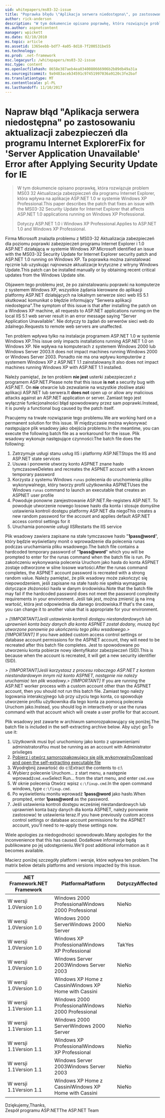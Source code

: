 ```yaml
---
uid: whitepapers/ms03-32-issue
title: "Poprawka błędu \"Aplikacja serwera niedostępna\", po zastosowaniu aktualizacji zabezpieczeń dla programu Internet Explorer | Dokumentacja firmy Microsoft"
author: rick-anderson
description: "W tym dokumencie opisano poprawkę, która rozwiązuje problem MS03 32 Aktualizacja zabezpieczeń dla programu Internet Explorer, która wpływa na aplikacje programu ASP.NET w wersji 1.0 Wi..."
ms.author: aspnetcontent
manager: wpickett
ms.date: 02/10/2010
ms.topic: article
ms.assetid: 1365eebb-bdf7-4a05-8d18-7f200531be55
ms.technology: 
ms.prod: .net-framework
msc.legacyurl: /whitepapers/ms03-32-issue
msc.type: content
ms.openlocfilehash: 8658e387aeb4ea0340080666906b2b89db49a31a
ms.sourcegitcommit: 9a9483aceb34591c97451997036a9120c3fe2baf
ms.translationtype: MT
ms.contentlocale: pl-PL
ms.lasthandoff: 11/10/2017
---
```

<a name="fix-for-server-application-unavailable-error-after-applying-security-update-for-ie"></a><span data-ttu-id="379a6-103">Napraw błąd "Aplikacja serwera niedostępna" po zastosowaniu aktualizacji zabezpieczeń dla programu Internet Explorer</span><span class="sxs-lookup"><span data-stu-id="379a6-103">Fix for 'Server Application Unavailable' Error after Applying Security Update for IE</span></span>
====================
> <span data-ttu-id="379a6-104">W tym dokumencie opisano poprawkę, która rozwiązuje problem MS03 32 Aktualizacja zabezpieczeń dla programu Internet Explorer, która wpływa na aplikacje ASP.NET 1.0 w systemie Windows XP Professional.</span><span class="sxs-lookup"><span data-stu-id="379a6-104">This paper describes the patch that fixes an issue with the MS03-32 Security Update for Internet Explorer that affects ASP.NET 1.0 applications running on Windows XP Professional.</span></span>
> 
> <span data-ttu-id="379a6-105">Dotyczy ASP.NET 1.0 i Windows XP Professional.</span><span class="sxs-lookup"><span data-stu-id="379a6-105">Applies to ASP.NET 1.0 and Windows XP Professional.</span></span>


<span data-ttu-id="379a6-106">Firma Microsoft znalazła problemu z MS03-32 Aktualizacja zabezpieczeń dla poziomu poprawki zabezpieczeń programu Internet Explorer i 1.0 ASP.NET działającą w systemie Windows XP.</span><span class="sxs-lookup"><span data-stu-id="379a6-106">Microsoft identified an issue with the MS03-32 Security Update for Internet Explorer security patch and ASP.NET 1.0 running on Windows XP.</span></span> <span data-ttu-id="379a6-107">Ta poprawka można zainstalować ręcznie lub uzyskując najnowsze aktualizacje krytyczne z witryny Windows Update.</span><span class="sxs-lookup"><span data-stu-id="379a6-107">This patch can be installed manually or by obtaining recent critical updates from the Windows Update site.</span></span>

<span data-ttu-id="379a6-108">Objawem tego problemu jest, że po zainstalowaniu poprawki na komputerze z systemem Windows XP, wszystkie żądania kierowane do aplikacji platformy ASP.NET działających na lokalnym serwerze sieci web IIS 5.1 skutkować komunikat o błędzie informujący "Serwera aplikacji niedostępna".</span><span class="sxs-lookup"><span data-stu-id="379a6-108">The symptom of this issue is that after installing the patch on a Windows XP machine, all requests to ASP.NET applications running on the local IIS 5.1 web server result in an error message saying "Server Application Unavailable".</span></span> <span data-ttu-id="379a6-109">Nie dotyczy to żądań do serwerów sieci web do zdalnego.</span><span class="sxs-lookup"><span data-stu-id="379a6-109">Requests to remote web servers are unaffected.</span></span>

<span data-ttu-id="379a6-110">Ten problem wpływa tylko na instalacje programem ASP.NET 1.0 w systemie Windows XP.</span><span class="sxs-lookup"><span data-stu-id="379a6-110">This issue only impacts installations running ASP.NET 1.0 on Windows XP.</span></span> <span data-ttu-id="379a6-111">Nie wpływa na komputerach z systemem Windows 2000 lub Windows Server 2003.</span><span class="sxs-lookup"><span data-stu-id="379a6-111">It does not impact machines running Windows 2000 or Windows Server 2003.</span></span> <span data-ttu-id="379a6-112">Ponadto nie ma ona wpływu komputerów z systemem Windows XP z ASP.NET 1.1 zainstalowany.</span><span class="sxs-lookup"><span data-stu-id="379a6-112">It also does not impact machines running Windows XP with ASP.NET 1.1 installed.</span></span>

<span data-ttu-id="379a6-113">Należy pamiętać, że ten problem **nie jest** usterki zabezpieczeń z programem ASP.NET.</span><span class="sxs-lookup"><span data-stu-id="379a6-113">Please note that this issue **is not** a security bug with ASP.NET.</span></span> <span data-ttu-id="379a6-114">On **nie** otwarcie lub zezwalanie na wszystkie złośliwe ataki aplikacji ASP.NET lub serwera.</span><span class="sxs-lookup"><span data-stu-id="379a6-114">It **does not** open up or allow any malicious attacks against an ASP.NET application or server.</span></span> <span data-ttu-id="379a6-115">Zamiast tego jest wyłącznie funkcjonalności błąd spowodowany przez sam poprawki.</span><span class="sxs-lookup"><span data-stu-id="379a6-115">Instead, it is purely a functional bug caused by the patch itself.</span></span>

<span data-ttu-id="379a6-116">Pracujemy na trwałe rozwiązanie tego problemu.</span><span class="sxs-lookup"><span data-stu-id="379a6-116">We are working hard on a permanent solution for this issue.</span></span> <span data-ttu-id="379a6-117">W międzyczasie można wykonywać następujące plik wsadowy jako obejścia problemu.</span><span class="sxs-lookup"><span data-stu-id="379a6-117">In the meantime, you can execute the following batch file as a workaround for the issue.</span></span> <span data-ttu-id="379a6-118">Plik wsadowy wykonuje następujące czynności:</span><span class="sxs-lookup"><span data-stu-id="379a6-118">The batch file does the following:</span></span>

1. <span data-ttu-id="379a6-119">Zatrzymuje usługi stanu usług IIS i platformy ASP.NET</span><span class="sxs-lookup"><span data-stu-id="379a6-119">Stops the IIS and ASP.NET state services</span></span>
2. <span data-ttu-id="379a6-120">Usuwa i ponownie utworzy konto ASPNET znane hasło tymczasowe</span><span class="sxs-lookup"><span data-stu-id="379a6-120">Deletes and recreates the ASPNET account with a known temporary password</span></span>
3. <span data-ttu-id="379a6-121">Korzysta z systemu Windows `runas` polecenia do uruchomienia pliku wykonywalnego, który tworzy profil użytkownika ASPNET</span><span class="sxs-lookup"><span data-stu-id="379a6-121">Uses the Windows `runas` command to launch an executable that creates an ASPNET user profile</span></span>
4. <span data-ttu-id="379a6-122">Powoduje ponowne zarejestrowanie ASP.NET.</span><span class="sxs-lookup"><span data-stu-id="379a6-122">Re-registers ASP.NET.</span></span> <span data-ttu-id="379a6-123">To powoduje utworzenie nowego losowe hasło dla konta i stosuje domyślne ustawienia kontroli dostępu platformy ASP.NET dla niego</span><span class="sxs-lookup"><span data-stu-id="379a6-123">This creates a new random password for the account and applies default ASP.NET access control settings for it</span></span>
5. <span data-ttu-id="379a6-124">Uruchamia ponownie usługi IIS</span><span class="sxs-lookup"><span data-stu-id="379a6-124">Restarts the IIS service</span></span>

<span data-ttu-id="379a6-125">Plik wsadowy zawiera zapisane na stałe tymczasowe hasło "**1pass@word**", który będzie wyświetlany monit o wprowadzenie dla polecenia runas podczas uruchamiania pliku wsadowego.</span><span class="sxs-lookup"><span data-stu-id="379a6-125">The batch file contains a hardcoded temporary password of "**1pass@word**" which you will be prompted to enter for the runas command when the batch file is run.</span></span> <span data-ttu-id="379a6-126">Po zakończeniu wykonywania polecenia Uruchom jako hasła do konta ASPNET zostaje odtworzone w silne losowe wartości.</span><span class="sxs-lookup"><span data-stu-id="379a6-126">After the runas command completes, the ASPNET account password is recreated with a strong random value.</span></span> <span data-ttu-id="379a6-127">Należy pamiętać, że plik wsadowy może zakończyć się niepowodzeniem, jeśli zapisane na stałe hasło nie spełnia wymagania dotyczące złożoności hasła w danym środowisku.</span><span class="sxs-lookup"><span data-stu-id="379a6-127">Note that the batch file may fail if the hardcoded password does not meet the password complexity requirements in your environment.</span></span> <span data-ttu-id="379a6-128">Jeśli tak jest, można zmienić ją na inną wartość, która jest odpowiednia dla danego środowiska.</span><span class="sxs-lookup"><span data-stu-id="379a6-128">If that's the case, you can change it to another value that is appropriate for your environment.</span></span>

<span data-ttu-id="379a6-129">*> [!IMPORTANT]*Jeśli ustawienia kontroli dostępu niestandardowych lub uprawnień konta bazy danych dla konta ASPNET został dodany, muszą być utworzone ponownie po ukończeniu tego pliku wsadowego.</span><span class="sxs-lookup"><span data-stu-id="379a6-129">*> [!IMPORTANT]* If you have added custom access control settings or database account permissions for the ASPNET account, they will need to be recreated after this batch file completes.</span></span> <span data-ttu-id="379a6-130">Jest to spowodowane po utworzeniu konta pobierze nowy identyfikator zabezpieczeń (SID).</span><span class="sxs-lookup"><span data-stu-id="379a6-130">This is because when the account is recreated, it will get a new security identifier (SID).</span></span>

<span data-ttu-id="379a6-131">*> [!IMPORTANT]*Jeśli korzystasz z procesu roboczego ASP.NET z kontem niestandardowym innym niż konto ASPNET, następnie nie należy uruchamiać ten plik wsadowy.</span><span class="sxs-lookup"><span data-stu-id="379a6-131">*> [!IMPORTANT]* If you are running the ASP.NET worker process with a custom account other than the ASPNET account, then you should not run this batch file.</span></span> <span data-ttu-id="379a6-132">Zamiast tego należy logowania interakcyjnego lub przy użyciu tego konta, co spowoduje utworzenie profilu użytkownika dla tego konta za pomocą polecenia Uruchom jako.</span><span class="sxs-lookup"><span data-stu-id="379a6-132">Instead, you should log in interactively or use the runas command with that account which will create a user profile for that account.</span></span>

<span data-ttu-id="379a6-133">Plik wsadowy jest zawarte w archiwum samorozpakowujący się poniżej.</span><span class="sxs-lookup"><span data-stu-id="379a6-133">The batch file is included in the self-extracting archive below.</span></span> <span data-ttu-id="379a6-134">Aby użyć go:</span><span class="sxs-lookup"><span data-stu-id="379a6-134">To use it:</span></span>

1. <span data-ttu-id="379a6-135">Użytkownik musi być uruchomiony jako konto z uprawnieniami administratora</span><span class="sxs-lookup"><span data-stu-id="379a6-135">You must be running as an account with Administrator privileges</span></span>
2. [<span data-ttu-id="379a6-136">Pobierz i otwórz samorozpakowujący się plik wykonywalny</span><span class="sxs-lookup"><span data-stu-id="379a6-136">Download and open the self-extracting executable file</span></span>](ms03-32-issue/_static/fixup1.exe)
3. <span data-ttu-id="379a6-137">Wyodrębnij zawartość do c:\\</span><span class="sxs-lookup"><span data-stu-id="379a6-137">Extract the contents to c:\\</span></span>
4. <span data-ttu-id="379a6-138">Wybierz polecenie Uruchom... z start menu, a następnie wprowadź`cmd.exe`</span><span class="sxs-lookup"><span data-stu-id="379a6-138">Select Run... from the start menu, and enter `cmd.exe`</span></span>
5. <span data-ttu-id="379a6-139">W oknie polecenia Otwórz wpisz `c:\fixup.cmd`.</span><span class="sxs-lookup"><span data-stu-id="379a6-139">In the open command windows, type `c:\fixup.cmd`.</span></span>
6. <span data-ttu-id="379a6-140">Po wyświetleniu monitu wprowadź  **1pass@word**  jako hasło.</span><span class="sxs-lookup"><span data-stu-id="379a6-140">When prompted, enter **1pass@word** as the password.</span></span>
7. <span data-ttu-id="379a6-141">Jeśli ustawienia kontroli dostępu wcześniej niestandardowych lub uprawnień konta bazy danych dla konta ASPNET, należy ponownie zastosować te ustawienia teraz.</span><span class="sxs-lookup"><span data-stu-id="379a6-141">If you have previously custom access control settings or database account permissions for the ASPNET account, you'll need to re-apply these settings now.</span></span>

<span data-ttu-id="379a6-142">Wiele apologies za niedogodności spowodowało.</span><span class="sxs-lookup"><span data-stu-id="379a6-142">Many apologies for the inconvenience that this has caused.</span></span> <span data-ttu-id="379a6-143">Dodatkowe informacje będą publikowane po jej udostępnieniu.</span><span class="sxs-lookup"><span data-stu-id="379a6-143">We'll post additional information as it becomes available.</span></span>

<span data-ttu-id="379a6-144">Macierz poniżej szczegóły platform i wersje, które wpływa ten problem.</span><span class="sxs-lookup"><span data-stu-id="379a6-144">The matrix below details platforms and versions impacted by this issue.</span></span>

| <span data-ttu-id="379a6-145">.NET Framework</span><span class="sxs-lookup"><span data-stu-id="379a6-145">.NET Framework</span></span> | <span data-ttu-id="379a6-146">Platforma</span><span class="sxs-lookup"><span data-stu-id="379a6-146">Platform</span></span> | <span data-ttu-id="379a6-147">Dotyczy</span><span class="sxs-lookup"><span data-stu-id="379a6-147">Affected</span></span> |
| --- | --- | --- |
| <span data-ttu-id="379a6-148">W wersji 1.0</span><span class="sxs-lookup"><span data-stu-id="379a6-148">Version 1.0</span></span> | <span data-ttu-id="379a6-149">Windows 2000 Professional</span><span class="sxs-lookup"><span data-stu-id="379a6-149">Windows 2000 Professional</span></span> | <span data-ttu-id="379a6-150">Nie</span><span class="sxs-lookup"><span data-stu-id="379a6-150">No</span></span> |
| <span data-ttu-id="379a6-151">W wersji 1.0</span><span class="sxs-lookup"><span data-stu-id="379a6-151">Version 1.0</span></span> | <span data-ttu-id="379a6-152">Windows 2000 Server</span><span class="sxs-lookup"><span data-stu-id="379a6-152">Windows 2000 Server</span></span> | <span data-ttu-id="379a6-153">Nie</span><span class="sxs-lookup"><span data-stu-id="379a6-153">No</span></span> |
| <span data-ttu-id="379a6-154">W wersji 1.0</span><span class="sxs-lookup"><span data-stu-id="379a6-154">Version 1.0</span></span> | <span data-ttu-id="379a6-155">Windows XP Professional</span><span class="sxs-lookup"><span data-stu-id="379a6-155">Windows XP Professional</span></span> | <span data-ttu-id="379a6-156">Tak</span><span class="sxs-lookup"><span data-stu-id="379a6-156">Yes</span></span> |
| <span data-ttu-id="379a6-157">W wersji 1.0</span><span class="sxs-lookup"><span data-stu-id="379a6-157">Version 1.0</span></span> | <span data-ttu-id="379a6-158">Windows Server 2003</span><span class="sxs-lookup"><span data-stu-id="379a6-158">Windows Server 2003</span></span> | <span data-ttu-id="379a6-159">Nie</span><span class="sxs-lookup"><span data-stu-id="379a6-159">No</span></span> |
| <span data-ttu-id="379a6-160">W wersji 1.0</span><span class="sxs-lookup"><span data-stu-id="379a6-160">Version 1.0</span></span> | <span data-ttu-id="379a6-161">Windows XP Home z Cassini</span><span class="sxs-lookup"><span data-stu-id="379a6-161">Windows XP Home with Cassini</span></span> | <span data-ttu-id="379a6-162">Nie</span><span class="sxs-lookup"><span data-stu-id="379a6-162">No</span></span> |
| <span data-ttu-id="379a6-163">W wersji 1.1</span><span class="sxs-lookup"><span data-stu-id="379a6-163">Version 1.1</span></span> | <span data-ttu-id="379a6-164">Windows 2000 Professional</span><span class="sxs-lookup"><span data-stu-id="379a6-164">Windows 2000 Professional</span></span> | <span data-ttu-id="379a6-165">Nie</span><span class="sxs-lookup"><span data-stu-id="379a6-165">No</span></span> |
| <span data-ttu-id="379a6-166">W wersji 1.1</span><span class="sxs-lookup"><span data-stu-id="379a6-166">Version 1.1</span></span> | <span data-ttu-id="379a6-167">Windows 2000 Server</span><span class="sxs-lookup"><span data-stu-id="379a6-167">Windows 2000 Server</span></span> | <span data-ttu-id="379a6-168">Nie</span><span class="sxs-lookup"><span data-stu-id="379a6-168">No</span></span> |
| <span data-ttu-id="379a6-169">W wersji 1.1</span><span class="sxs-lookup"><span data-stu-id="379a6-169">Version 1.1</span></span> | <span data-ttu-id="379a6-170">Windows XP Professional</span><span class="sxs-lookup"><span data-stu-id="379a6-170">Windows XP Professional</span></span> | <span data-ttu-id="379a6-171">Nie</span><span class="sxs-lookup"><span data-stu-id="379a6-171">No</span></span> |
| <span data-ttu-id="379a6-172">W wersji 1.1</span><span class="sxs-lookup"><span data-stu-id="379a6-172">Version 1.1</span></span> | <span data-ttu-id="379a6-173">Windows Server 2003</span><span class="sxs-lookup"><span data-stu-id="379a6-173">Windows Server 2003</span></span> | <span data-ttu-id="379a6-174">Nie</span><span class="sxs-lookup"><span data-stu-id="379a6-174">No</span></span> |
| <span data-ttu-id="379a6-175">W wersji 1.1</span><span class="sxs-lookup"><span data-stu-id="379a6-175">Version 1.1</span></span> | <span data-ttu-id="379a6-176">Windows XP Home z Cassini</span><span class="sxs-lookup"><span data-stu-id="379a6-176">Windows XP Home with Cassini</span></span> | <span data-ttu-id="379a6-177">Nie</span><span class="sxs-lookup"><span data-stu-id="379a6-177">No</span></span> |

<span data-ttu-id="379a6-178">Dziękujemy,</span><span class="sxs-lookup"><span data-stu-id="379a6-178">Thanks,</span></span>   
 <span data-ttu-id="379a6-179">Zespół programu ASP.NET</span><span class="sxs-lookup"><span data-stu-id="379a6-179">The ASP.NET Team</span></span>
